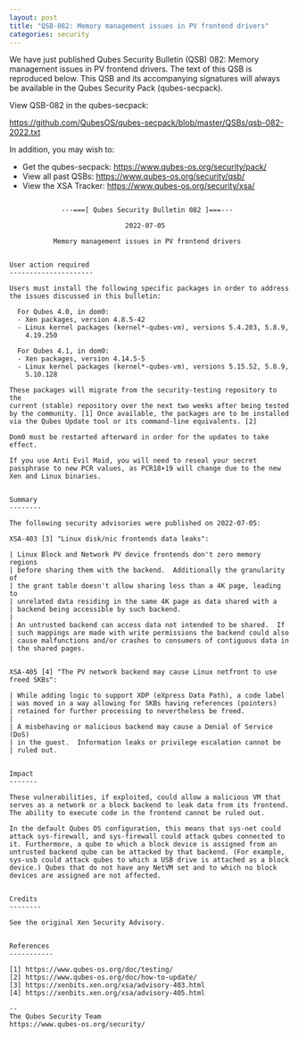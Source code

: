 ```yaml
---
layout: post
title: "QSB-082: Memory management issues in PV frontend drivers"
categories: security
---
```


We have just published Qubes Security Bulletin (QSB) 082:
Memory management issues in PV frontend drivers.
The text of this QSB is reproduced below. This QSB and its accompanying
signatures will always be available in the Qubes Security Pack (qubes-secpack).

View QSB-082 in the qubes-secpack:

<https://github.com/QubesOS/qubes-secpack/blob/master/QSBs/qsb-082-2022.txt>

In addition, you may wish to:

- Get the qubes-secpack: <https://www.qubes-os.org/security/pack/>
- View all past QSBs: <https://www.qubes-os.org/security/qsb/>
- View the XSA Tracker: <https://www.qubes-os.org/security/xsa/>

```

             ---===[ Qubes Security Bulletin 082 ]===---

                             2022-07-05

           Memory management issues in PV frontend drivers


User action required
---------------------

Users must install the following specific packages in order to address
the issues discussed in this bulletin:

  For Qubes 4.0, in dom0:
  - Xen packages, version 4.8.5-42
  - Linux kernel packages (kernel*-qubes-vm), versions 5.4.203, 5.8.9,
    4.19.250

  For Qubes 4.1, in dom0:
  - Xen packages, version 4.14.5-5
  - Linux kernel packages (kernel*-qubes-vm), versions 5.15.52, 5.8.9,
    5.10.128

These packages will migrate from the security-testing repository to the
current (stable) repository over the next two weeks after being tested
by the community. [1] Once available, the packages are to be installed
via the Qubes Update tool or its command-line equivalents. [2]

Dom0 must be restarted afterward in order for the updates to take
effect.

If you use Anti Evil Maid, you will need to reseal your secret
passphrase to new PCR values, as PCR18+19 will change due to the new
Xen and Linux binaries.


Summary
--------

The following security advisories were published on 2022-07-05:

XSA-403 [3] "Linux disk/nic frontends data leaks":

| Linux Block and Network PV device frontends don't zero memory regions
| before sharing them with the backend.  Additionally the granularity of
| the grant table doesn't allow sharing less than a 4K page, leading to
| unrelated data residing in the same 4K page as data shared with a
| backend being accessible by such backend.
| 
| An untrusted backend can access data not intended to be shared.  If
| such mappings are made with write permissions the backend could also
| cause malfunctions and/or crashes to consumers of contiguous data in
| the shared pages.


XSA-405 [4] "The PV network backend may cause Linux netfront to use
freed SKBs":

| While adding logic to support XDP (eXpress Data Path), a code label
| was moved in a way allowing for SKBs having references (pointers)
| retained for further processing to nevertheless be freed.
| 
| A misbehaving or malicious backend may cause a Denial of Service (DoS)
| in the guest.  Information leaks or privilege escalation cannot be
| ruled out.


Impact
-------

These vulnerabilities, if exploited, could allow a malicious VM that
serves as a network or a block backend to leak data from its frontend.
The ability to execute code in the frontend cannot be ruled out.

In the default Qubes OS configuration, this means that sys-net could
attack sys-firewall, and sys-firewall could attack qubes connected to
it. Furthermore, a qube to which a block device is assigned from an
untrusted backend qube can be attacked by that backend. (For example,
sys-usb could attack qubes to which a USB drive is attached as a block
device.) Qubes that do not have any NetVM set and to which no block
devices are assigned are not affected.


Credits
--------

See the original Xen Security Advisory.


References
-----------

[1] https://www.qubes-os.org/doc/testing/
[2] https://www.qubes-os.org/doc/how-to-update/
[3] https://xenbits.xen.org/xsa/advisory-403.html
[4] https://xenbits.xen.org/xsa/advisory-405.html

--
The Qubes Security Team
https://www.qubes-os.org/security/

```

